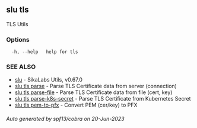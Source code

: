 ## slu tls

TLS Utils

### Options

```
  -h, --help   help for tls
```

### SEE ALSO

* [slu](slu.md)	 - SikaLabs Utils, v0.67.0
* [slu tls parse](slu_tls_parse.md)	 - Parse TLS Certificate data from server (connection)
* [slu tls parse-file](slu_tls_parse-file.md)	 - Parse TLS Certificate data from file (cert, key)
* [slu tls parse-k8s-secret](slu_tls_parse-k8s-secret.md)	 - Parse TLS Certificate from Kubernetes Secret
* [slu tls pem-to-pfx](slu_tls_pem-to-pfx.md)	 - Convert PEM (cer/key) to PFX

###### Auto generated by spf13/cobra on 20-Jun-2023
